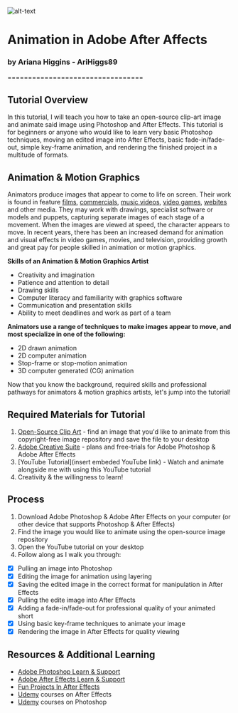 ![alt-text](campfire.gif)

# Animation in Adobe After Affects
### by Ariana Higgins - AriHiggs89
=================================
## Tutorial Overview
In this tutorial, I will teach you how to take an open-source clip-art image and animate said image using Photoshop and After Effects. This tutorial is for beginners or anyone who would like to learn very basic Photoshop techniques, moving an edited image into After Effects, basic fade-in/fade-out, simple key-frame animation, and rendering the finished project in a multitude of formats.

## Animation & Motion Graphics
Animators produce images that appear to come to life on screen. Their work is found in feature [films](https://www.imdb.com/list/ls068105923/), [commercials](https://studiotale.com/blog/best-animated-commercials/), [music videos](https://www.b2w.tv/blog/best-animated-music-videos), [video games](https://www.imdb.com/search/title/?title_type=video_game&genres=animation&explore=genres), [webites](https://madebyshape.co.uk/web-design-blog/best-websites-that-use-illustration-and-animation/) and other media. They may work with drawings, specialist software or models and puppets, capturing separate images of each stage of a movement. When the images are viewed at speed, the character appears to move. In recent years, there has been an increased demand for animation and visual effects in video games, movies, and television, providing growth and great pay for people skilled in animation or motion graphics.

**Skills of an Animation & Motion Graphics Artist**
- Creativity and imagination
- Patience and attention to detail
- Drawing skills
- Computer literacy and familiarity with graphics software
- Communication and presentation skills
- Ability to meet deadlines and work as part of a team

**Animators use a range of techniques to make images appear to move, and most specialize in one of the following:**
- 2D drawn animation
- 2D computer animation
- Stop-frame or stop-motion animation
- 3D computer generated (CG) animation

Now that you know the background, required skills and professional pathways for animators & motion graphics artists, let's jump into the tutorial!

## Required Materials for Tutorial
1. [Open-Source Clip Art](https://openclipart.org/) - find an image that you'd like to animate from this copyright-free image repository and save the file to your desktop
2. [Adobe Creative Suite](https://www.adobe.com/creativecloud.html?promoid=NGWGRLB2&mv=other) - plans and free-trials for Adobe Photoshop & Adobe After Effects
3. [YouTube Tutorial](insert embeded YouTube link) - Watch and animate alongside me with using this YouTube tutorial
4. Creativity & the willingness to learn!

## Process
1. Download Adobe Photoshop & Adobe After Effects on your computer (or other device that supports Photoshop & After Effects)
2. Find the image you would like to animate using the open-source image repository
3. Open the YouTube tutorial on your desktop
4. Follow along as I walk you through:
- [x] Pulling an image into Photoshop
- [x] Editing the image for animation using layering
- [x] Saving the edited image in the correct format for manipulation in After Effects
- [x] Pulling the edite image into After Effects
- [x] Adding a fade-in/fade-out for professional quality of your animated short 
- [x] Using basic key-frame techniques to animate your image
- [x] Rendering the image in After Effects for quality viewing

## Resources & Additional Learning
- [Adobe Photoshop Learn & Support](https://helpx.adobe.com/support/photoshop.html)
- [Adobe After Effects Learn & Support](https://helpx.adobe.com/support/after-effects.html)
- [Fun Projects In After Effects](https://filtergrade.com/special-effects-tutorials-for-after-effects/)
- [Udemy](https://www.udemy.com/courses/search/?q=after%20effects&src=sac&kw=after%20ef) courses on After Effects
- [Udemy](https://www.udemy.com/courses/search/?q=photoshop) courses on Photoshop
